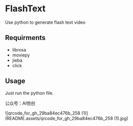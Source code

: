 # FlashText
Use python to generate flash text video

## Requirments

- librosa
- moviepy
- jieba
- click

## Usage

Just run the python file.

公众号：AI悦创

![qrcode_for_gh_29ba84ec476b_258 (1)](README.assets/qrcode_for_gh_29ba84ec476b_258 (1).jpg)
